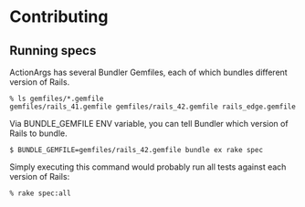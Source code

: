 # Contributing

## Running specs

ActionArgs has several Bundler Gemfiles, each of which bundles different version of Rails.

    % ls gemfiles/*.gemfile
    gemfiles/rails_41.gemfile gemfiles/rails_42.gemfile rails_edge.gemfile


Via BUNDLE_GEMFILE ENV variable, you can tell Bundler which version of Rails to bundle.

    $ BUNDLE_GEMFILE=gemfiles/rails_42.gemfile bundle ex rake spec

Simply executing this command would probably run all tests against each version of Rails:

    % rake spec:all
